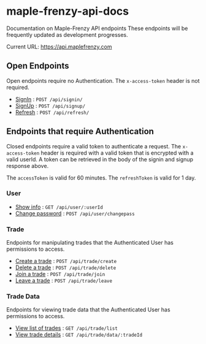 # maple-frenzy-api-docs
Documentation on Maple-Frenzy API endpoints
These endpoints will be frequently updated as development progresses.

Current URL:
https://api.maplefrenzy.com

## Open Endpoints

Open endpoints require no Authentication.
The `x-access-token` header is not required.

* [SignIn](signin.md) : `POST /api/signin/`
* [SignUp](signup.md) : `POST /api/signup/`
* [Refresh](refresh.md) : `POST /api/refresh/`

## Endpoints that require Authentication

Closed endpoints require a valid token to authenticate a request. The `x-access-token` header is required with a valid token that is encrypted with a valid userId. A token can be retrieved in the body of the signin and signup response above.

The `accessToken` is valid for 60 minutes.
The `refreshToken` is valid for 1 day.

### User

* [Show info](user/get.md) : `GET /api/user/:userId`
* [Change password](user/changepass.md) : `POST /api/user/changepass`

### Trade

Endpoints for manipulating trades that the Authenticated User has permissions to access.

* [Create a trade](trade/create.md) : `POST /api/trade/create`
* [Delete a trade](trade/delete.md) : `POST /api/trade/delete`
* [Join a trade](trade/join.md) : `POST /api/trade/join`
* [Leave a trade](trade/leave.md) : `POST /api/trade/leave`

### Trade Data

Endpoints for viewing trade data that the Authenticated User has permissions to access.

* [View list of trades](trade/list.md) : `GET /api/trade/list`
* [View trade details](trade/data.md) : `GET /api/trade/data/:tradeId`

